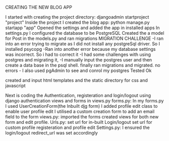 CREATING THE NEW BLOG APP

I started with creating the project directory: djangoadmin startproject "project"
Inside the project I created the blog app: python manage.py startapp "app"
Opened the settings and added the app in installed apps
In settings.py I configured the database to be PostgreSQL
Created the a model for Post in the models.py and ran migrations
MIGRATION CHALLENGE
    -I ran into an error trying to migrate as I did not install any postgreSql driver. So I installed psycopg
    -Ran into another error because my database settings was incorrect. So i had to correct it
    -I had some challenges with using postgres and migrating it, 
    -I manually input the postgres user and then create a data base in the psql shell. 
finally ran migrations and migrated. no errors 
    - I also used pgAdmin to see and conrol my postgres
Tested Ok

created and input html templates and the static directory for css and javascript

Next is coding the Authentication, registeration and login/logout using django authentication views and forms in views.py
forms.py:
    In my forms.py I used UserCreationForm(the Inbuilt djg form)
    I added profile edit class to enable user profile edit
    I utilised a custom creation form to add an email field to the form
views.py: 
    imported the forms
    created views for both new form and edit profile. 
Urls.py: 
    set url for in-built Login/logout
    set url for custom profile registeration and profile edit
Settings.py:
    I ensured the login/logout redirect_url was set accordingly





